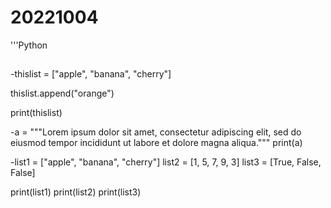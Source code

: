# 20221004
'''Python
##
-thislist = ["apple", "banana", "cherry"]

 thislist.append("orange")

 print(thislist)
 
 
-a = """Lorem ipsum dolor sit amet,
consectetur adipiscing elit,
sed do eiusmod tempor incididunt
ut labore et dolore magna aliqua."""
print(a)

-list1 = ["apple", "banana", "cherry"]
 list2 = [1, 5, 7, 9, 3]
 list3 = [True, False, False]

 print(list1)
 print(list2)
 print(list3)









